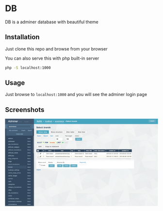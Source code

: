 # DB

DB is a adminer database with beautiful theme

## Installation

Just clone this repo and browse from your browser

You can also serve this with php built-in server

```bash
php -S localhost:1000
```

## Usage

Just browse to `localhost:1000` and you will see the adminer login page

## Screenshots

![Screenshot](./screenshot.png)

